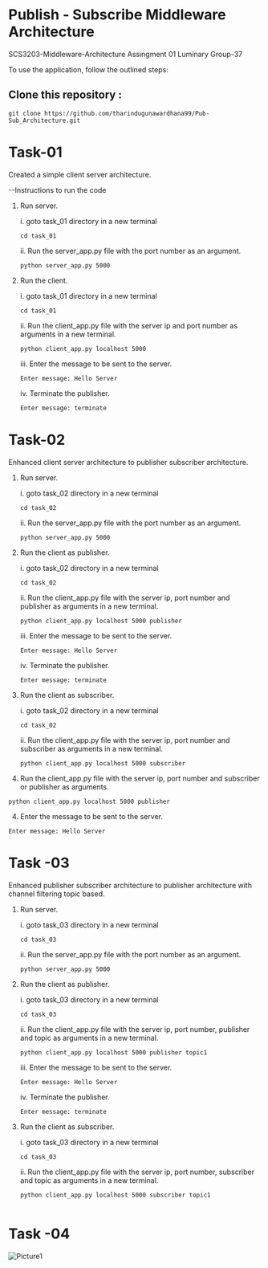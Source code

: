 # Publish - Subscribe Middleware Architecture
SCS3203-Middleware-Architecture Assingment 01
Luminary Group-37

To use the application, follow the outlined steps:

## Clone this repository :
```console
git clone https://github.com/tharindugunawardhana99/Pub-Sub_Architecture.git
```

# Task-01
Created a simple client server architecture.

--Instructions to run the code

1. Run server.

    i. goto task_01 directory in a new terminal

    ```console
    cd task_01
    ```

    ii. Run the server_app.py file with the port number as an argument.

    ```console
    python server_app.py 5000
    ```

2. Run the client.

    i. goto task_01 directory in a new terminal

    ```console
    cd task_01
    ```

    ii. Run the client_app.py file with the server ip and port number as arguments in a new terminal.

    ```console
    python client_app.py localhost 5000
    ```

    iii. Enter the message to be sent to the server. 

    ```console
    Enter message: Hello Server
    ```

    iv. Terminate the publisher.

    ```console
    Enter message: terminate
    ```

# Task-02

Enhanced client server architecture to publisher subscriber architecture.

1. Run server.

    i. goto task_02 directory in a new terminal

    ```console
    cd task_02
    ```

    ii. Run the server_app.py file with the port number as an argument.

    ```console
    python server_app.py 5000
    ```

2. Run the client as publisher.

    i. goto task_02 directory in a new terminal

    ```console
    cd task_02
    ```

    ii. Run the client_app.py file with the server ip, port number and publisher as arguments in a new terminal.

    ```console
    python client_app.py localhost 5000 publisher
    ```

    iii. Enter the message to be sent to the server. 

    ```console
    Enter message: Hello Server
    ```

    iv. Terminate the publisher.

    ```console
    Enter message: terminate
    ```

3. Run the client as subscriber.

    i. goto task_02 directory in a new terminal

    ```console
    cd task_02
    ```

    ii. Run the client_app.py file with the server ip, port number and subscriber as arguments in a new terminal.

    ```console
    python client_app.py localhost 5000 subscriber
    ```

3. Run the client_app.py file with the server ip, port number and subscriber or publisher as arguments.

```console
python client_app.py localhost 5000 publisher
```

4. Enter the message to be sent to the server. 

```console
Enter message: Hello Server
```

# Task -03

Enhanced publisher subscriber architecture to publisher architecture with channel filtering topic based.

1. Run server.

    i. goto task_03 directory in a new terminal

    ```console
    cd task_03
    ```

    ii. Run the server_app.py file with the port number as an argument.

    ```console
    python server_app.py 5000
    ```

2. Run the client as publisher.

    i. goto task_03 directory in a new terminal

    ```console
    cd task_03
    ```

    ii. Run the client_app.py file with the server ip, port number, publisher and topic as arguments in a new terminal.

    ```console
    python client_app.py localhost 5000 publisher topic1
    ```

    iii. Enter the message to be sent to the server. 

    ```console
    Enter message: Hello Server
    ```

    iv. Terminate the publisher.

    ```console
    Enter message: terminate
    ```

3. Run the client as subscriber.

    i. goto task_03 directory in a new terminal

    ```console
    cd task_03
    ```

    ii. Run the client_app.py file with the server ip, port number, subscriber and topic as arguments in a new terminal.

    ```console
    python client_app.py localhost 5000 subscriber topic1
    ```
    ```
# Task -04

![Picture1](https://github.com/tharindugunawardhana99/Pub-Sub_Architecture/assets/89847807/56de285c-c124-41b7-86a1-9043dfc7d02c)

